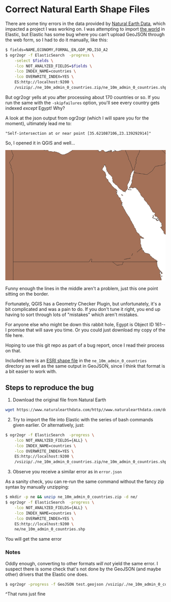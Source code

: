 # Correct Natural Earth Shape Files

There are some tiny errors in the data provided by [Natural Earth
Data](https://www.naturalearthdata.com/), which impacted a project I was
working on. I was attempting to import [the
world](https://www.naturalearthdata.com/downloads/10m-cultural-vectors/)
in Elastic, but Elastic has some bug where you can't upload GeoJSON
through the web form, so I had to do it manually, like this:

```bash
$ fields=NAME,ECONOMY,FORMAL_EN,GDP_MD,ISO_A2
$ ogr2ogr -f ElasticSearch  -progress \
    -select $fields \
    -lco NOT_ANALYZED_FIELDS=$fields \
    -lco INDEX_NAME=countries \
    -lco OVERWRITE_INDEX=YES \
    ES:http://localhost:9200 \
    /vsizip/./ne_10m_admin_0_countries.zip/ne_10m_admin_0_countries.shp
```

But ogr2ogr yells at you after processing about 170 countries or so. If
you run the same with the `-skipfailures` option, you'll see every
country gets indexed *except* Egypt! Why?

A look at the json output from ogr2ogr (which I will spare you for the
moment), ultimately lead me to:

```code
"Self-intersection at or near point [35.621087106,23.139292914]"
```

So, I opened it in QGIS and well...

![img](./oops.png)

Funny enough the lines in the middle aren't a problem, just this
one point sitting on the border.

Fortunately, QGIS has a Geometry Checker Plugin, but unfortunately, it's
a bit complicated and was a pain to do. If you don't tune it right, you
end up having to sort through lots of "mistakes" which aren't mistakes.

For anyone else who might be down this rabbit hole, Egypt is Object ID
161--I promise that will save you time. Or you could just download my
copy of the file here.

Hoping to use this git repo as part of a bug report, once I read their
process on that.

Included here is an [ESRI shape
file](https://www.loc.gov/preservation/digital/formats/fdd/fdd000280.shtml)
in the `ne_10m_admin_0_countries` directory as well as the same output
in GeoJSON, since I think that format is a bit easier to work with.


## Steps to reproduce the bug

1. Download the original file from Natural Earth

```bash
wget https://www.naturalearthdata.com/http//www.naturalearthdata.com/download/10m/cultural/ne_10m_admin_0_countries.zip
```

2. Try to import the file into Elastic with the series of bash
   commands given earlier. Or alternatively, just:

```bash
$ ogr2ogr -f ElasticSearch  -progress \
    -lco NOT_ANALYZED_FIELDS={ALL} \
    -lco INDEX_NAME=countries \
    -lco OVERWRITE_INDEX=YES \
    ES:http://localhost:9200 \
    /vsizip/./ne_10m_admin_0_countries.zip/ne_10m_admin_0_countries.shp
```

3. Observe you receive a similar error as in `error.json`

As a sanity check, you can re-run the same command without the fancy zip
syntax by manually unzipping:

```bash
$ mkdir -p ne && unzip ne_10m_admin_0_countries.zip -d ne/
$ ogr2ogr -f ElasticSearch  -progress \
    -lco NOT_ANALYZED_FIELDS={ALL} \
    -lco INDEX_NAME=countries \
    -lco OVERWRITE_INDEX=YES \
    ES:http://localhost:9200 \
    ne/ne_10m_admin_0_countries.shp
```

You will get the same error

### Notes

Oddly enough, converting to other formats *will not* yield the same
error. I suspect there is some check that's not done by the GeoJSON
(and maybe other) drivers that the Elastic one does.


``` bash
$ ogr2ogr -progress -f GeoJSON test.geojson /vsizip/./ne_10m_admin_0_countries.zip/ne_10m_admin_0_countries.shp
```

^That runs just fine
